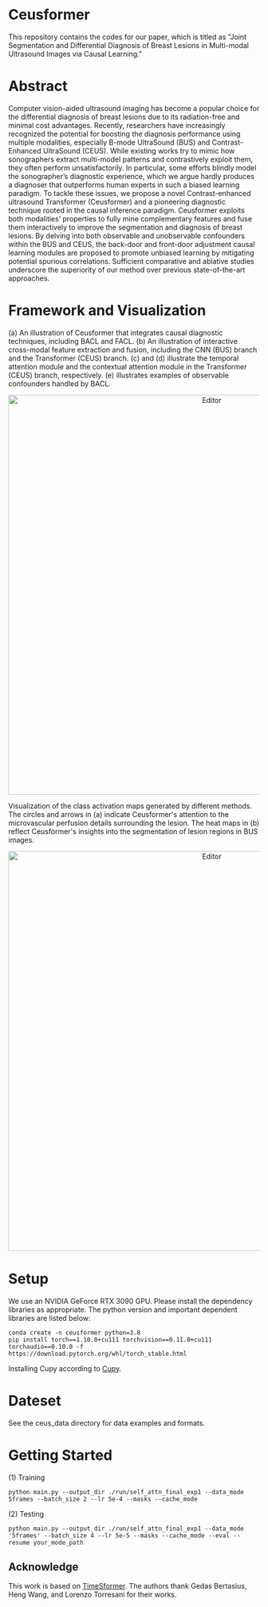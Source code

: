 # Ceusformer
This repository contains the codes for our paper, which is titled as "Joint Segmentation and Differential Diagnosis of Breast Lesions in Multi-modal Ultrasound Images via Causal Learning."

# Abstract

Computer vision-aided ultrasound imaging has become a popular choice for the differential diagnosis of breast lesions due to its radiation-free and minimal cost advantages. Recently, researchers have increasingly recognized the potential for boosting the diagnosis performance using multiple modalities, especially B-mode UltraSound (BUS) and Contrast-Enhanced UltraSound (CEUS). While existing works try to mimic how sonographers extract multi-model patterns and contrastively exploit them, they often perform unsatisfactorily. In particular, some efforts blindly model the sonographer’s diagnostic experience, which we argue hardly produces a diagnoser that outperforms human experts in such a biased learning paradigm. To tackle these issues, we propose a novel Contrast-enhanced ultrasound Transformer (Ceusformer) and a pioneering diagnostic technique rooted in the causal inference paradigm. Ceusformer exploits both modalities’ properties to fully mine complementary features and fuse them interactively to improve the segmentation and diagnosis of breast lesions. By delving into both observable and unobservable confounders within the BUS and CEUS, the back-door and front-door adjustment causal learning modules are proposed to promote unbiased learning by mitigating potential spurious correlations. Sufficient comparative and ablative studies underscore the superiority of our method over previous state-of-the-art approaches.

# Framework and Visualization

(a) An illustration of Ceusformer that integrates causal diagnostic techniques, including BACL and FACL. (b) An illustration of interactive cross-modal feature extraction and fusion, including the CNN (BUS) branch and the Transformer (CEUS) branch. (c) and (d) illustrate the temporal attention module and the contextual attention module in the Transformer (CEUS) branch, respectively. (e) illustrates examples of observable confounders handled by BACL.
<div align="center">
	<img src="./Fig1.png" alt="Editor" width="800">
</div>

Visualization of the class activation maps generated by different methods. The circles and arrows in (a) indicate Ceusformer's attention to the microvascular perfusion details surrounding the lesion. The heat maps in (b) reflect Ceusformer's insights into the segmentation of lesion regions in BUS images.
<div align="center">
	<img src="./Fig2.png" alt="Editor" width="800">
</div>

# Setup
We use an NVIDIA GeForce RTX 3090 GPU. Please install the dependency libraries as appropriate. The python version and important dependent libraries are listed below:
```
conda create -n ceusformer python=3.8
pip install torch==1.10.0+cu111 torchvision==0.11.0+cu111 torchaudio==0.10.0 -f https://download.pytorch.org/whl/torch_stable.html
```
Installing Cupy according to [Cupy]([https://github.com/facebookresearch/TimeSformer](https://docs.cupy.dev/en/stable/install.html)).


# Dateset
See the ceus_data directory for data examples and formats. 

# Getting Started
(1) Training
```
python main.py --output_dir ./run/self_attn_final_exp1 --data_mode 5frames --batch_size 2 --lr 5e-4 --masks --cache_mode
```

(2) Testing
```
python main.py --output_dir ./run/self_attn_final_exp1 --data_mode '5frames' --batch_size 4 --lr 5e-5 --masks --cache_mode --eval --resume your_mode_path
```

## Acknowledge
This work is based on [TimeSformer](https://github.com/facebookresearch/TimeSformer). The authors thank Gedas Bertasius, Heng Wang, and Lorenzo Torresani for their works.
